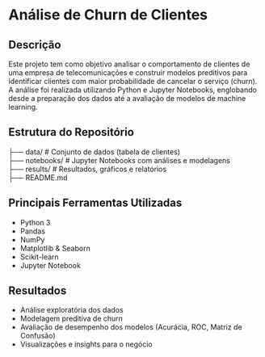 # Análise de Churn de Clientes

## Descrição

Este projeto tem como objetivo analisar o comportamento de clientes de uma empresa de telecomunicações e construir modelos preditivos para identificar clientes com maior probabilidade de cancelar o serviço (churn). A análise foi realizada utilizando Python e Jupyter Notebooks, englobando desde a preparação dos dados até a avaliação de modelos de machine learning.

## Estrutura do Repositório

├── data/               # Conjunto de dados (tabela de clientes)  
├── notebooks/          # Jupyter Notebooks com análises e modelagens  
├── results/            # Resultados, gráficos e relatórios  
├── README.md          

## Principais Ferramentas Utilizadas

- Python 3
- Pandas
- NumPy
- Matplotlib & Seaborn
- Scikit-learn
- Jupyter Notebook

## Resultados

- Análise exploratória dos dados
- Modelagem preditiva de churn
- Avaliação de desempenho dos modelos (Acurácia, ROC, Matriz de Confusão)
- Visualizações e insights para o negócio

